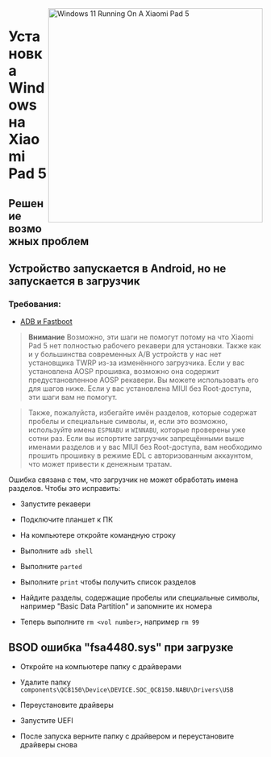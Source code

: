 ﻿<img align="right" src="https://raw.githubusercontent.com/erdilS/Port-Windows-11-Xiaomi-Pad-5/main/nabu.png" width="425" alt="Windows 11 Running On A Xiaomi Pad 5">


# Установка Windows на Xiaomi Pad 5

## Решение возможных проблем


## Устройство запускается в Android, но не запускается в загрузчик

### Требования:

- [ADB и Fastboot](https://developer.android.com/studio/releases/platform-tools)

> **Внимание** Возможно, эти шаги не помогут потому на что Xiaomi Pad 5 нет полностью рабочего рекавери для установки. Также как и у большинства современных A/B устройств у нас нет установщика TWRP из-за изменённого загрузчика. Если у вас установлена AOSP прошивка, возможно она содержит предустановленное AOSP рекавери. Вы можете использовать его для шагов ниже. Если у вас установлена MIUI без Root-доступа, эти шаги вам не помогут.

> Также, пожалуйста, избегайте имён разделов, которые содержат пробелы и специальные символы, и, если это возможно, используйте имена `ESPNABU` и `WINNABU`, которые проверены уже сотни раз. Если вы испортите загрузчик запрещёнными выше именами разделов и у вас MIUI без Root-доступа, вам необходимо прошить прошивку в режиме EDL с авторизованным аккаунтом, что может привести к денежным тратам.


Ошибка связана с тем, что загрузчик не может обработать имена разделов. Чтобы это исправить:

- Запустите рекавери

- Подключите планшет к ПК

- На компьютере откройте командную строку

- Выполните ```adb shell```

- Выполните ```parted```

- Выполните ```print``` чтобы получить список разделов

- Найдите разделы, содержащие пробелы или специальные символы, например "Basic Data Partition" и запомните их номера

- Теперь выполните ```rm <vol number>```, например ```rm 99```


## BSOD ошибка "fsa4480.sys" при загрузке

- Откройте на компьютере папку с драйверами

- Удалите папку ```components\QC8150\Device\DEVICE.SOC_QC8150.NABU\Drivers\USB```

- Переустановите драйверы

- Запустите UEFI

- После запуска верните папку с драйвером и переустановите драйверы снова

